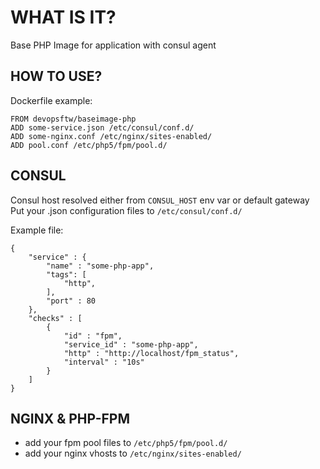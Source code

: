 WHAT IS IT?
===========
Base PHP Image for application with consul agent

HOW TO USE?
-----------
Dockerfile example:

```
FROM devopsftw/baseimage-php
ADD some-service.json /etc/consul/conf.d/
ADD some-nginx.conf /etc/nginx/sites-enabled/
ADD pool.conf /etc/php5/fpm/pool.d/
```

CONSUL
------
Consul host resolved either from `CONSUL_HOST` env var or default gateway
Put your .json configuration files to `/etc/consul/conf.d/`

Example file:
```
{
    "service" : {
        "name" : "some-php-app",
        "tags": [
            "http",
        ],
        "port" : 80
    },
    "checks" : [
        {
            "id" : "fpm",
            "service_id" : "some-php-app",
            "http" : "http://localhost/fpm_status",
            "interval" : "10s"
        }
    ]
}
```

NGINX & PHP-FPM
---------------
- add your fpm pool files to `/etc/php5/fpm/pool.d/`
- add your nginx vhosts to `/etc/nginx/sites-enabled/`
